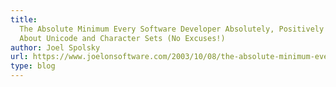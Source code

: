 ```yaml
---
title:
  The Absolute Minimum Every Software Developer Absolutely, Positively Must Know
  About Unicode and Character Sets (No Excuses!)
author: Joel Spolsky
url: https://www.joelonsoftware.com/2003/10/08/the-absolute-minimum-every-software-developer-absolutely-positively-must-know-about-unicode-and-character-sets-no-excuses/
type: blog
---
```


